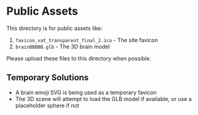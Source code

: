 
# Public Assets

This directory is for public assets like:

1. `favicon_vat_transparent_final_2.ico` - The site favicon
2. `brainBBBBB.glb` - The 3D brain model

Please upload these files to this directory when possible.

## Temporary Solutions
- A brain emoji SVG is being used as a temporary favicon
- The 3D scene will attempt to load the GLB model if available, or use a placeholder sphere if not
